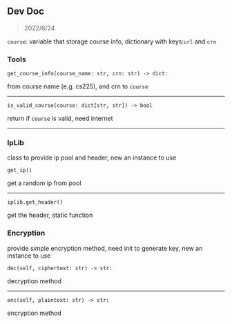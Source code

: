 ## Dev Doc
> 2022/6/24

`course`: variable that storage course info, dictionary with keys:`url` and `crn`


### Tools
```
get_course_info(course_name: str, crn: str) -> dict: 
```

from course name (e.g. cs225), and crn to `course`

---
```
is_valid_course(course: dict[str, str]) -> bool
```
return if `course` is valid, need internet

---

### IpLib
class to provide ip pool and header, new an instance to use


```
get_ip()
```
get a random ip from pool

---

```
iplib.get_header()
```
get the header, static function

### Encryption
provide simple encryption method, need init to generate key, new an instance to use

```
dec(self, ciphertext: str) -> str:
```
decryption method

---
```
enc(self, plaintext: str) -> str:
```
encryption method